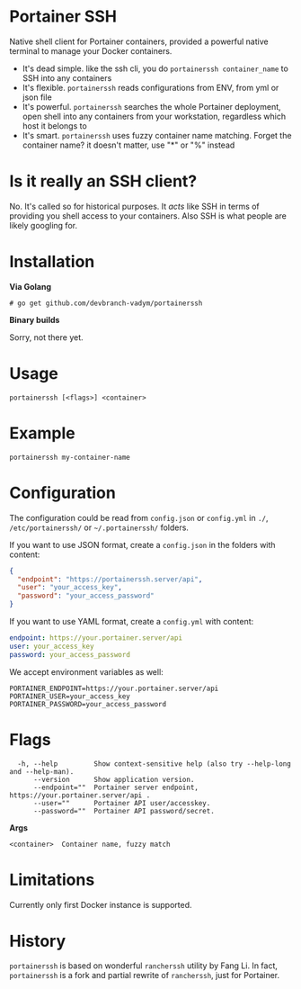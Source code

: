 Portainer SSH
===========

Native shell client for Portainer containers, provided a powerful native terminal to manage your Docker containers.

* It's dead simple. like the ssh cli, you do `portainerssh container_name` to SSH into any containers
* It's flexible. `portainerssh` reads configurations from ENV, from yml or json file
* It's powerful. `portainerssh` searches the whole Portainer deployment, open shell into any containers from your
  workstation, regardless which host it belongs to
* It's smart. `portainerssh` uses fuzzy container name matching. Forget the container name? it doesn't matter, use "*"
  or "%" instead

Is it really an SSH client?
============
No. It's called so for historical purposes. It _acts_ like SSH in terms of providing you shell access to your
containers. Also SSH is what people are likely googling for.


Installation
============

**Via Golang**

`# go get github.com/devbranch-vadym/portainerssh`

**Binary builds**

Sorry, not there yet.

Usage
=====

`portainerssh [<flags>] <container>`

Example
=======

```
portainerssh my-container-name
```

Configuration
=============

The configuration could be read from `config.json` or `config.yml` in `./`, `/etc/portainerssh/` or `~/.portainerssh/` folders.

If you want to use JSON format, create a `config.json` in the folders with content:

```json
{
  "endpoint": "https://portainerssh.server/api",
  "user": "your_access_key",
  "password": "your_access_password"
}
```

If you want to use YAML format, create a `config.yml` with content:

```yml
endpoint: https://your.portainer.server/api
user: your_access_key
password: your_access_password
```

We accept environment variables as well:

```shell
PORTAINER_ENDPOINT=https://your.portainer.server/api
PORTAINER_USER=your_access_key
PORTAINER_PASSWORD=your_access_password
```

Flags
=====

```
  -h, --help         Show context-sensitive help (also try --help-long and --help-man).
      --version      Show application version.
      --endpoint=""  Portainer server endpoint, https://your.portainer.server/api .
      --user=""      Portainer API user/accesskey.
      --password=""  Portainer API password/secret.
```

**Args**

`<container>  Container name, fuzzy match`

Limitations
=====
Currently only first Docker instance is supported.

History
=====
`portainerssh` is based on wonderful `rancherssh` utility by Fang Li. In fact, `portainerssh` is a fork and partial
rewrite of `rancherssh`, just for Portainer.
